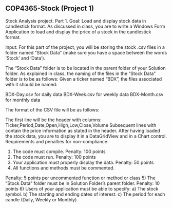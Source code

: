 ## COP4365-Stock (Project 1)

Stock Analysis project. Part 1.
Goal: Load and display stock data in candlestick format.
As discussed in class, you are to write a Windows Form Application to load and display the price of a stock in the candlestick format.

Input: For this part of the project, you will be storing the stock .csv files in a folder named “Stock Data” (make sure you have a space between the words ‘Stock’ and ‘Data’).

The “Stock Data” folder is to be located in the parent folder of your Solution folder. As explained in class, the naming of the files in the “Stock Data” folder is to be as follows: Given a ticker named “BDX”, the files associated with it should be named:

BDX-Day.csv for daily data
BDX-Week.csv for weekly data
BDX-Month.csv for monthly data

The format of the CSV file will be as follows:

  The first line will be the header with columns: Ticker,Period,Date,Open,High,Low,Close,Volume
  Subsequent lines with contain the price information as stated in the header.
  After having loaded the stock data, you are to display it in a DataGridView and in a Chart     control. Requirements and penalties for non-compliance.
1) The code must compile. Penalty: 100 points
2) The code must run. Penalty: 100 points
3) Your application must properly display the data. Penalty: 50 points
4) All functions and methods must be commented.

Penalty: 5 points
per uncommented function or method or class
5) The “Stock Data” folder must be in Solution Folder’s parent folder. Penalty: 10 points
6) Users of your application must be able to specify:
a) The stock symbol.
b) The starting and ending dates of interest.
c) The period for each candle (Daily, Weekly or Monthly)
